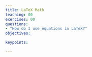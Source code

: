 ```yaml
---
title: LaTeX Math
teaching: 00
exercises: 00
questions:
- "How do I use equations in LaTeX?"
objectives:

keypoints:

---
```

